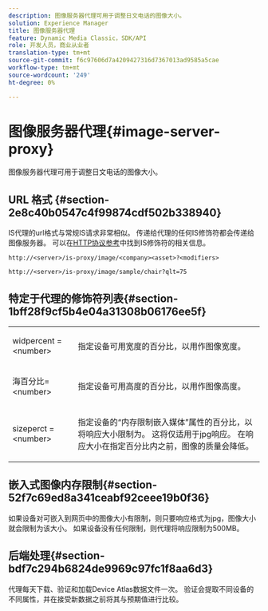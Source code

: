 ```yaml
---
description: 图像服务器代理可用于调整日文电话的图像大小。
solution: Experience Manager
title: 图像服务器代理
feature: Dynamic Media Classic，SDK/API
role: 开发人员，商业从业者
translation-type: tm+mt
source-git-commit: f6c97606d7a4209427316d7367013ad9585a5cae
workflow-type: tm+mt
source-wordcount: '249'
ht-degree: 0%

---
```



# 图像服务器代理{#image-server-proxy}

图像服务器代理可用于调整日文电话的图像大小。

## URL 格式 {#section-2e8c40b0547c4f99874cdf502b338940}

IS代理的url格式与常规IS请求非常相似。 传递给代理的任何IS修饰符都会传递给图像服务器。 可以在[HTTP协议参考](../../is-api/http-ref/image-serving-api-ref/c-http-protocol-reference/c-introduction/c-introduction.md#concept-dbbd5241bc6248ad9b9d7f6c635c311e)中找到IS修饰符的相关信息。

`http://<server>/is-proxy/image/<company><asset>?<modifiers>`

`http://<server>/is-proxy/image/sample/chair?qlt=75`

## 特定于代理的修饰符列表{#section-1bff28f9cf5b4e04a31308b06176ee5f}

<table id="simpletable_40C1DFB183B54A79BCF65D51ED480CE0"> 
 <tr class="strow"> 
  <td class="stentry"> <p><span class="codeph"> widpercent =  &lt;number&gt;</span> </p></td> 
  <td class="stentry"> <p>指定设备可用宽度的百分比，以用作图像宽度。 </p></td> 
 </tr> 
 <tr class="strow"> 
  <td class="stentry"> <p><span class="codeph"> 海百分比=  &lt;number&gt;</span> </p></td> 
  <td class="stentry"> <p>指定设备可用高度的百分比，以用作图像高度。 </p></td> 
 </tr> 
 <tr class="strow"> 
  <td class="stentry"> <p><span class="codeph"> sizeperct =  &lt;number&gt;</span> </p></td> 
  <td class="stentry"> <p>指定设备的“内存限制嵌入媒体”属性的百分比，以将响应大小限制为。 这将仅适用于jpg响应。 在响应大小在指定百分比内之前，图像的质量会降低。 </p></td> 
 </tr> 
</table>

## 嵌入式图像内存限制{#section-52f7c69ed8a341ceabf92ceee19b0f36}

如果设备对可嵌入到网页中的图像大小有限制，则只要响应格式为jpg，图像大小就会限制为该大小。 如果设备没有任何限制，则代理将响应限制为500MB。

## 后端处理{#section-bdf7c294b6824de9969c97fc1f8aa6d3}

代理每天下载、验证和加载Device Atlas数据文件一次。 验证会提取不同设备的不同属性，并在接受新数据之前将其与预期值进行比较。
